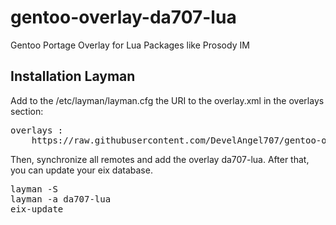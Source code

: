 # gentoo-overlay-da707-lua
Gentoo Portage Overlay for Lua Packages like Prosody IM

## Installation Layman
Add to the /etc/layman/layman.cfg the URI to the overlay.xml in the overlays section: 

<pre>
overlays :
    https://raw.githubusercontent.com/DevelAngel707/gentoo-overlay-da707-lua/master/overlay.xml
</pre>

Then, synchronize all remotes and add the overlay da707-lua. After that, you can update your eix database.
<pre>
layman -S
layman -a da707-lua
eix-update
</pre>
